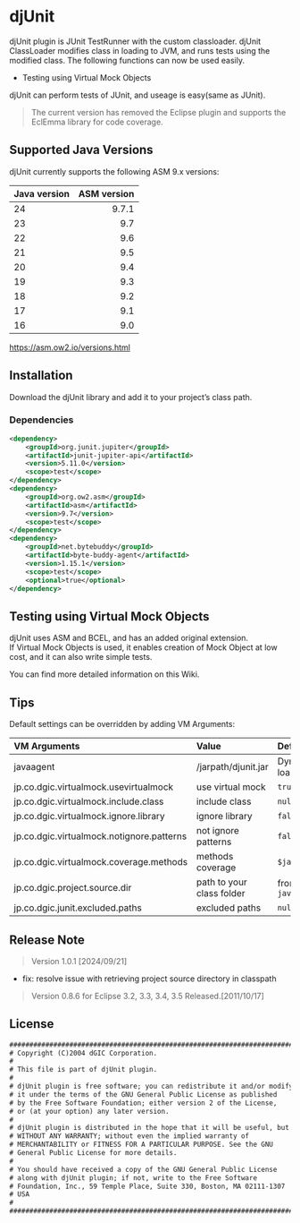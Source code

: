 # djUnit
djUnit plugin is JUnit TestRunner with the custom classloader.
djUnit ClassLoader modifies class in loading to JVM, and runs tests using the modified class. The following functions can now be used easily.

- Testing using Virtual Mock Objects

djUnit can perform tests of JUnit, and useage is easy(same as JUnit).

> The current version has removed the Eclipse plugin and supports the EclEmma library for code coverage.

## Supported Java Versions
djUnit currently supports the following ASM 9.x versions:

| Java version | ASM version |
| :----------- | -----------: |
| 24 | 9.7.1 |
| 23 | 9.7 |
| 22 | 9.6 |
| 21 | 9.5 |
| 20 | 9.4 |
| 19 | 9.3 |
| 18 | 9.2 |
| 17 | 9.1 |
| 16 | 9.0 |

https://asm.ow2.io/versions.html

## Installation

Download the djUnit library and add it to your project’s class path.

### Dependencies

```xml
<dependency>
    <groupId>org.junit.jupiter</groupId>
    <artifactId>junit-jupiter-api</artifactId>
    <version>5.11.0</version>
    <scope>test</scope>
</dependency>
<dependency>
    <groupId>org.ow2.asm</groupId>
    <artifactId>asm</artifactId>
    <version>9.7</version>
    <scope>test</scope>
</dependency>
<dependency>
    <groupId>net.bytebuddy</groupId>
    <artifactId>byte-buddy-agent</artifactId>
    <version>1.15.1</version>
    <scope>test</scope>
    <optional>true</optional>
</dependency>
```

## Testing using Virtual Mock Objects
djUnit uses ASM and BCEL, and has an added original extension.<br>
If Virtual Mock Objects is used, it enables creation of Mock Object at low cost, and it can also write simple tests.

You can find more detailed information on this Wiki.

## Tips
Default settings can be overridden by adding VM Arguments:

| VM Arguments                              | Value                                       | Default               | Required |
| :---------------------------------------- | :------------------------------------------ | :-------------------- | :------: |
| javaagent                                 | /jarpath/djunit.jar                         | Dynamic loading       |   No     |
| jp.co.dgic.virtualmock.usevirtualmock     | use virtual mock                            | `true`                |   No     |
| jp.co.dgic.virtualmock.include.class      | include class                               | `null`                |   No     |
| jp.co.dgic.virtualmock.ignore.library     | ignore library                              | `false`               |   No     |
| jp.co.dgic.virtualmock.notignore.patterns | not ignore patterns                         | `false`               |   No     |
| jp.co.dgic.virtualmock.coverage.methods   | methods coverage                            | `$jacocoInit`         |   No     |
| jp.co.dgic.project.source.dir             | path to your class folder                   | from `java.class.path`|   No     |
| jp.co.dgic.junit.excluded.paths           | excluded paths                              | `null`                |   No     |

## Release Note

> Version 1.0.1 [2024/09/21]
- fix: resolve issue with retrieving project source directory in classpath
> Version 0.8.6 for Eclipse 3.2, 3.3, 3.4, 3.5 Released.[2011/10/17]

## License

```xml
###############################################################################
# Copyright (C)2004 dGIC Corporation.
#
# This file is part of djUnit plugin.
#
# djUnit plugin is free software; you can redistribute it and/or modify
# it under the terms of the GNU General Public License as published
# by the Free Software Foundation; either version 2 of the License,
# or (at your option) any later version.
#
# djUnit plugin is distributed in the hope that it will be useful, but
# WITHOUT ANY WARRANTY; without even the implied warranty of
# MERCHANTABILITY or FITNESS FOR A PARTICULAR PURPOSE. See the GNU
# General Public License for more details.
#
# You should have received a copy of the GNU General Public License
# along with djUnit plugin; if not, write to the Free Software
# Foundation, Inc., 59 Temple Place, Suite 330, Boston, MA 02111-1307
# USA
#
###############################################################################
